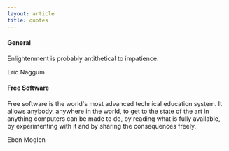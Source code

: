 ```yaml
---
layout: article
title: quotes
---
```


#### General

Enlightenment is probably antithetical to impatience.

Eric Naggum


#### Free Software

Free software is the world's most advanced technical education
system. It allows anybody, anywhere in the world, to get to the state
of the art in anything computers can be made to do, by reading what
is fully available, by experimenting with it and by sharing the
consequences freely.

Eben Moglen